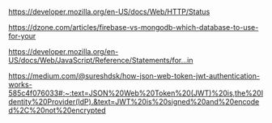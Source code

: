 https://developer.mozilla.org/en-US/docs/Web/HTTP/Status

https://dzone.com/articles/firebase-vs-mongodb-which-database-to-use-for-your

https://developer.mozilla.org/en-US/docs/Web/JavaScript/Reference/Statements/for...in

https://medium.com/@sureshdsk/how-json-web-token-jwt-authentication-works-585c4f076033#:~:text=JSON%20Web%20Token%20(JWT)%20is,the%20Identity%20Provider(IdP).&text=JWT%20is%20signed%20and%20encoded%2C%20not%20encrypted
